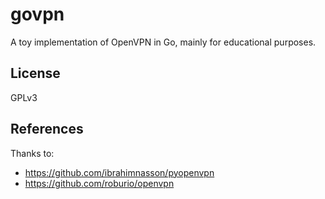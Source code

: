 # govpn

A toy implementation of OpenVPN in Go, mainly for educational purposes.

## License

GPLv3

## References

Thanks to:

* https://github.com/ibrahimnasson/pyopenvpn
* https://github.com/roburio/openvpn
